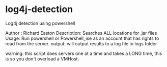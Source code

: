 # log4j-detection
Log4j detection using powershell


Author : Richard Easton
Description: Searches ALL locations for .jar files
Usage: Run powershell or Powershell_ise as an account that has rights to read from the server.
output: will output results to a log file in logs folder

warning: this script does servers one at a time and takes a LONG time, this is so you don't overload a VMHost.
